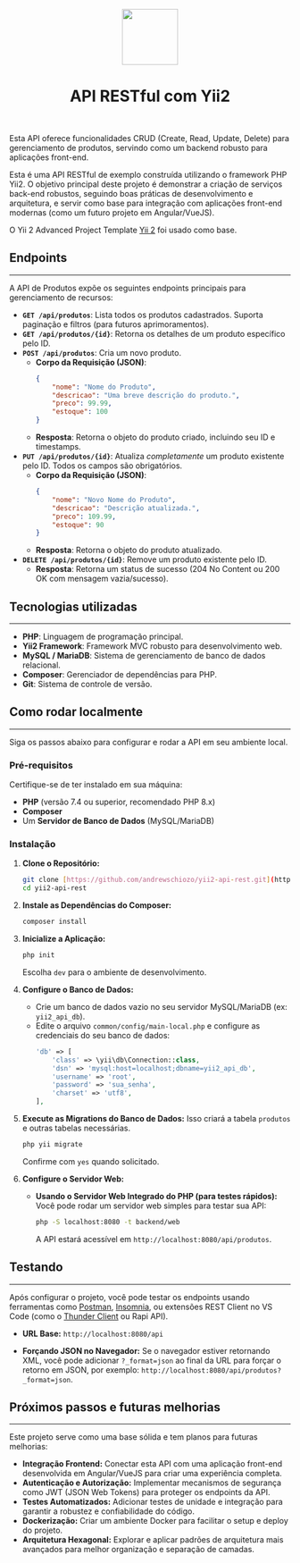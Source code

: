 <p align="center">
    <a href="https://github.com/yiisoft" target="_blank">
        <img src="https://avatars0.githubusercontent.com/u/993323" height="100px">
    </a>
    <h1 align="center">API RESTful com Yii2</h1>
    <br>
</p>

Esta API oferece funcionalidades CRUD (Create, Read, Update, Delete) para gerenciamento de produtos, servindo como um backend robusto para aplicações front-end.

Esta é uma API RESTful de exemplo construída utilizando o framework PHP Yii2. O objetivo principal deste projeto é demonstrar a criação de serviços back-end robustos, seguindo boas práticas de desenvolvimento e arquitetura, e servir como base para integração com aplicações front-end modernas (como um futuro projeto em Angular/VueJS).

O Yii 2 Advanced Project Template [Yii 2](https://www.yiiframework.com/) foi usado como base.

## Endpoints

---

A API de Produtos expõe os seguintes endpoints principais para gerenciamento de recursos:

* **`GET /api/produtos`**: Lista todos os produtos cadastrados. Suporta paginação e filtros (para futuros aprimoramentos).
* **`GET /api/produtos/{id}`**: Retorna os detalhes de um produto específico pelo ID.
* **`POST /api/produtos`**: Cria um novo produto.
    * **Corpo da Requisição (JSON)**:
        ```json
        {
            "nome": "Nome do Produto",
            "descricao": "Uma breve descrição do produto.",
            "preco": 99.99,
            "estoque": 100
        }
        ```
    * **Resposta**: Retorna o objeto do produto criado, incluindo seu ID e timestamps.
* **`PUT /api/produtos/{id}`**: Atualiza *completamente* um produto existente pelo ID. Todos os campos são obrigatórios.
    * **Corpo da Requisição (JSON)**:
        ```json
        {
            "nome": "Novo Nome do Produto",
            "descricao": "Descrição atualizada.",
            "preco": 109.99,
            "estoque": 90
        }
        ```
    * **Resposta**: Retorna o objeto do produto atualizado.
* **`DELETE /api/produtos/{id}`**: Remove um produto existente pelo ID.
    * **Resposta**: Retorna um status de sucesso (204 No Content ou 200 OK com mensagem vazia/sucesso).

## Tecnologias utilizadas

---

* **PHP**: Linguagem de programação principal.
* **Yii2 Framework**: Framework MVC robusto para desenvolvimento web.
* **MySQL / MariaDB**: Sistema de gerenciamento de banco de dados relacional.
* **Composer**: Gerenciador de dependências para PHP.
* **Git**: Sistema de controle de versão.

## Como rodar localmente

---

Siga os passos abaixo para configurar e rodar a API em seu ambiente local.

### Pré-requisitos

Certifique-se de ter instalado em sua máquina:

* **PHP** (versão 7.4 ou superior, recomendado PHP 8.x)
* **Composer**
* Um **Servidor de Banco de Dados** (MySQL/MariaDB)

### Instalação

1.  **Clone o Repositório:**
    ```bash
    git clone [https://github.com/andrewschiozo/yii2-api-rest.git](https://github.com/andrewschiozo/yii2-api-rest.git)
    cd yii2-api-rest
    ```

2.  **Instale as Dependências do Composer:**
    ```bash
    composer install
    ```

3.  **Inicialize a Aplicação:**
    ```bash
    php init
    ```
    Escolha `dev` para o ambiente de desenvolvimento.

4.  **Configure o Banco de Dados:**
    * Crie um banco de dados vazio no seu servidor MySQL/MariaDB (ex: `yii2_api_db`).
    * Edite o arquivo `common/config/main-local.php` e configure as credenciais do seu banco de dados:
        ```php
        'db' => [
            'class' => \yii\db\Connection::class,
            'dsn' => 'mysql:host=localhost;dbname=yii2_api_db',
            'username' => 'root',
            'password' => 'sua_senha',
            'charset' => 'utf8',
        ],
        ```

5.  **Execute as Migrations do Banco de Dados:**
    Isso criará a tabela `produtos` e outras tabelas necessárias.
    ```bash
    php yii migrate
    ```
    Confirme com `yes` quando solicitado.

6.  **Configure o Servidor Web:**

    * **Usando o Servidor Web Integrado do PHP (para testes rápidos):**
        Você pode rodar um servidor web simples para testar sua API:
        ```bash
        php -S localhost:8080 -t backend/web
        ```
        A API estará acessível em `http://localhost:8080/api/produtos`.

## Testando

---

Após configurar o projeto, você pode testar os endpoints usando ferramentas como [Postman](https://www.postman.com/downloads/), [Insomnia](https://insomnia.rest/download), ou extensões REST Client no VS Code (como o [Thunder Client](https://marketplace.visualstudio.com/items?itemName=rangav.vscode-thunder-client) ou Rapi API).

* **URL Base:** `http://localhost:8080/api`

* **Forçando JSON no Navegador:** Se o navegador estiver retornando XML, você pode adicionar `?_format=json` ao final da URL para forçar o retorno em JSON, por exemplo: `http://localhost:8080/api/produtos?_format=json`.

## Próximos passos e futuras melhorias

---

Este projeto serve como uma base sólida e tem planos para futuras melhorias:

* **Integração Frontend:** Conectar esta API com uma aplicação front-end desenvolvida em Angular/VueJS para criar uma experiência completa.
* **Autenticação e Autorização:** Implementar mecanismos de segurança como JWT (JSON Web Tokens) para proteger os endpoints da API.
* **Testes Automatizados:** Adicionar testes de unidade e integração para garantir a robustez e confiabilidade do código.
* **Dockerização:** Criar um ambiente Docker para facilitar o setup e deploy do projeto.
* **Arquitetura Hexagonal:** Explorar e aplicar padrões de arquitetura mais avançados para melhor organização e separação de camadas.